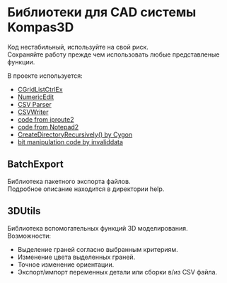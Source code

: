 # Библиотеки для CAD системы Kompas3D

Код нестабильный, используйте на свой риск.  
Сохраняйте работу прежде чем использовать любые представленые функции.

В проекте используется:
 * [CGridListCtrlEx](https://github.com/snakefoot/cgridlistctrlex)
 * [NumericEdit](https://github.com/mghini/numeric-edit)
 * [CSV Parser](https://github.com/AriaFallah/csv-parser)
 * [CSVWriter](https://github.com/al-eax/CSVWriter)
 * [code from iproute2](https://mirrors.edge.kernel.org/pub/linux/utils/net/iproute2/)
 * [code from Notepad2](https://www.flos-freeware.ch/notepad2.html)
 * [CreateDirectoryRecursively() by Cygon](http://blog.nuclex-games.com/2012/06/how-to-create-directories-recursively-with-win32/)
 * [bit manipulation code by invaliddata](https://stackoverflow.com/questions/3142867/finding-bit-positions-in-an-unsigned-32-bit-integer)

## BatchExport
Библиотека пакетного экспорта файлов.  
Подробное описание находится в директории help.

## 3DUtils
Библиотека вспомогательных функций 3D моделирования.  
Возможности:
 * Выделение граней согласно выбранным критериям.
 * Изменение цвета выделенных граней.
 * Точное изменение ориентации.
 * Экспорт/импорт переменных детали или сборки в/из CSV файла.
